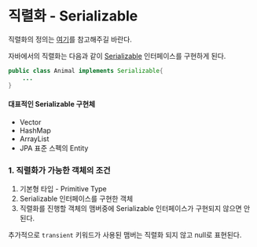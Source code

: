 # 직렬화 - Serializable
직렬화의 정의는 [여기](../../cs/data-serialization.md)를 참고해주길 바란다.

자바에서의 직렬화는 다음과 같이 [Serializable](https://docs.oracle.com/en/java/javase/11/docs/api/java.base/java/io/Serializable.html) 인터페이스를 구현하게 된다. 

```java
public class Animal implements Serializable{
    ...
}
```

#### 대표적인 Serializable 구현체
- Vector
- HashMap
- ArrayList
- JPA 표준 스펙의 Entity

### 1. 직렬화가 가능한 객체의 조건
1. 기본형 타입 - Primitive Type
2. Serializable 인터페이스를 구현한 객체
3. 직렬화를 진행할 객체의 맴버중에 Serializable 인터페이스가 구현되지 않으면 안된다.

추가적으로 `transient` 키워드가 사용된 맴버는 직렬화 되지 않고 null로 표현된다.